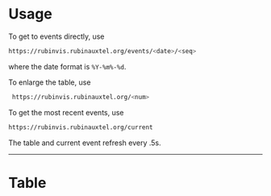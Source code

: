 # Usage

To get to events directly, use

```bash
https://rubinvis.rubinauxtel.org/events/<date>/<seq>
```
where the date format is `%Y-%m%-%d`.

To enlarge the table, use

```bash
 https://rubinvis.rubinauxtel.org/<num>
```

To get the most recent events, use

```bash
https://rubinvis.rubinauxtel.org/current
```

The table and current event refresh every .5s.


-------------------------
# Table
